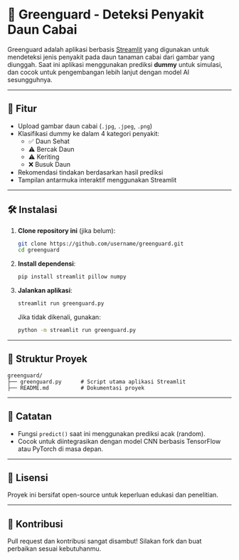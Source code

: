 # 🌿 Greenguard - Deteksi Penyakit Daun Cabai

Greenguard adalah aplikasi berbasis [Streamlit](https://streamlit.io) yang digunakan untuk mendeteksi jenis penyakit pada daun tanaman cabai dari gambar yang diunggah. Saat ini aplikasi menggunakan prediksi **dummy** untuk simulasi, dan cocok untuk pengembangan lebih lanjut dengan model AI sesungguhnya.

---

## 🚀 Fitur

- Upload gambar daun cabai (`.jpg`, `.jpeg`, `.png`)
- Klasifikasi dummy ke dalam 4 kategori penyakit:
  - ✅ Daun Sehat
  - ⚠️ Bercak Daun
  - ⚠️ Keriting
  - ❌ Busuk Daun
- Rekomendasi tindakan berdasarkan hasil prediksi
- Tampilan antarmuka interaktif menggunakan Streamlit

---

## 🛠️ Instalasi

1. **Clone repository ini** (jika belum):
   ```bash
   git clone https://github.com/username/greenguard.git
   cd greenguard
   ```

2. **Install dependensi**:
   ```bash
   pip install streamlit pillow numpy
   ```

3. **Jalankan aplikasi**:
   ```bash
   streamlit run greenguard.py
   ```
   Jika tidak dikenali, gunakan:
   ```bash
   python -m streamlit run greenguard.py
   ```

---

## 📂 Struktur Proyek

```
greenguard/
├── greenguard.py      # Script utama aplikasi Streamlit
├── README.md          # Dokumentasi proyek
```

---

## 📌 Catatan

- Fungsi `predict()` saat ini menggunakan prediksi acak (random).
- Cocok untuk diintegrasikan dengan model CNN berbasis TensorFlow atau PyTorch di masa depan.

---

## 📃 Lisensi

Proyek ini bersifat open-source untuk keperluan edukasi dan penelitian.

---

## 🙌 Kontribusi

Pull request dan kontribusi sangat disambut! Silakan fork dan buat perbaikan sesuai kebutuhanmu.
